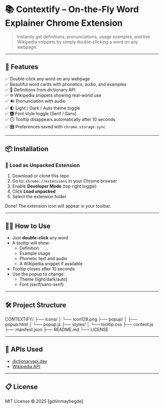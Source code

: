 # 📚 Contextify – On-the-Fly Word Explainer Chrome Extension

> Instantly get definitions, pronunciations, usage examples, and live Wikipedia snippets by simply double-clicking a word on any webpage.

---

## 🚀 Features

✅ Double-click any word on any webpage  
✅ Beautiful word cards with phonetics, audio, and examples  
✅ 📖 Definitions from dictionary API  
✅ 🌐 Wikipedia snippets showing real-world use  
✅ 🔊 Pronunciation with audio  
✅ 🌓 Light / Dark / Auto theme toggle  
✅ 🅰️ Font style toggle (Serif / Sans)  
✅ ⏱️ Tooltip disappears automatically after 10 seconds  
✅ 🎛️ Preferences saved with `chrome.storage.sync`

---

## 📦 Installation

### 🔧 Load as Unpacked Extension

1. Download or clone this repo  
2. Go to: `chrome://extensions` in your Chrome browser  
3. Enable **Developer Mode** (top right toggle)  
4. Click **Load unpacked**  
5. Select the extension folder

Done! The extension icon will appear in your toolbar.

---

## 🧑‍💻 How to Use

- Just **double-click** any word  
- A tooltip will show:
  - Definition  
  - Example usage  
  - Phonetic text and audio  
  - A Wikipedia snippet if available  
- Tooltip closes after 10 seconds  
- Use the popup to change:
  - Theme (light/dark/auto)  
  - Font (serif/sans-serif)

---

## 🛠️ Project Structure

CONTEXTIFY/
├── icons/
│   └── icon128.png
├── popup/
│   ├── popup.html
│   └── popup.js
├── styles/
│   └── tooltip.css
├── content.js
├── manifest.json
├── README.md
└── LICENSE


---

## 🔌 APIs Used

- [dictionaryapi.dev](https://dictionaryapi.dev/)  
- [Wikipedia API](https://en.wikipedia.org/w/api.php)

---

## 📋 License

MIT License © 2025 [gchinmayhegde]
